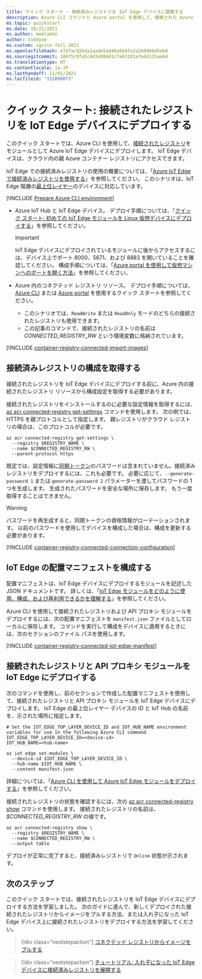 ```yaml
---
title: クイック スタート - 接続済みレジストリを IoT Edge デバイスに展開する
description: Azure CLI コマンドと Azure portal を使用して、接続された Azure コンテナー レジストリを Azure IoT Edge デバイスにデプロイします。
ms.topic: quickstart
ms.date: 10/21/2021
ms.author: memladen
author: toddysm
ms.custom: ignite-fall-2021
ms.openlocfilehash: e7d7ac92bda1aade5a446e6b0fe2a2b9966d5eb9
ms.sourcegitcommit: 106f5c9fa5c6d3498dd1cfe63181a7ed4125ae6d
ms.translationtype: HT
ms.contentlocale: ja-JP
ms.lasthandoff: 11/02/2021
ms.locfileid: "131090073"
---
```

# <a name="quickstart-deploy-a-connected-registry-to-an-iot-edge-device"></a>クイック スタート: 接続されたレジストリを IoT Edge デバイスにデプロイする

このクイック スタートでは、Azure CLI を使用して、[接続されたレジストリ](intro-connected-registry.md)をモジュールとして Azure IoT Edge デバイスにデプロイします。 IoT Edge デバイスは、クラウド内の親 Azure コンテナー レジストリにアクセスできます。

IoT Edge での接続済みレジストリの使用の概要については、「[Azure IoT Edge で接続済みレジストリを使用する](overview-connected-registry-and-iot-edge.md)」を参照してください。 このシナリオは、IoT Edge 階層の[最上位レイヤー](overview-connected-registry-and-iot-edge.md#top-layer)のデバイスに対応しています。 


[!INCLUDE [Prepare Azure CLI environment](../../includes/azure-cli-prepare-your-environment.md)]
* Azure IoT Hub と IoT Edge デバイス。 デプロイ手順については、「[クイック スタート: 初めての IoT Edge モジュールを Linux 仮想デバイスにデプロイする](../iot-edge/quickstart-linux.md)」を参照してください。
  > [!IMPORTANT]
  > IoT Edge デバイスにデプロイされているモジュールに後からアクセスするには、デバイス上でポート 8000、5671、および 8883 を開いていることを確認してください。 構成手順については、「[Azure portal を使用して仮想マシンへのポートを開く方法](../virtual-machines/windows/nsg-quickstart-portal.md)」を参照してください。 

* Azure 内のコネクテッド レジストリ リソース。 デプロイ手順については、[Azure CLI][quickstart-connected-registry-cli] または [Azure portal][quickstart-connected-registry-portal] を使用するクイック スタートを参照してください。 

    * このシナリオでは、`ReadWrite` または `ReadOnly` モードのどちらの接続されたレジストリも使用できます。 
    * この記事のコマンドで、接続されたレジストリの名前は *CONNECTED_REGISTRY_RW* という環境変数に格納されています。

[!INCLUDE [container-registry-connected-import-images](../../includes/container-registry-connected-import-images.md)]

## <a name="retrieve-connected-registry-configuration"></a>接続済みレジストリの構成を取得する

接続されたレジストリを IoT Edge デバイスにデプロイする前に、Azure 内の接続されたレジストリ リソースから構成設定を取得する必要があります。

接続されたレジストリをインストールするのに必要な設定情報を取得するには、[az acr connected-registry get-settings][az-acr-connected-registry-get-settings] コマンドを使用します。 次の例では、HTTPS を親プロトコルとして指定します。 親レジストリがクラウド レジストリの場合は、このプロトコルが必要です。

```azurecli
az acr connected-registry get-settings \
  --registry $REGISTRY_NAME \
  --name $CONNECTED_REGISTRY_RW \
  --parent-protocol https
```

既定では、設定情報に[同期トークン](overview-connected-registry-access.md#sync-token)のパスワードは含まれていません。接続済みレジストリをデプロイするには、これも必要です。 必要に応じて、`--generate-password 1` または `generate-password 2` パラメーターを渡してパスワードの 1 つを生成します。 生成されたパスワードを安全な場所に保存します。 もう一度取得することはできません。

> [!WARNING]
> パスワードを再生成すると、同期トークンの資格情報がローテーションされます。 以前のパスワードを使用してデバイスを構成した場合は、構成を更新する必要があります。

[!INCLUDE [container-registry-connected-connection-configuration](../../includes/container-registry-connected-connection-configuration.md)]

## <a name="configure-a-deployment-manifest-for-iot-edge"></a>IoT Edge の配置マニフェストを構成する

配置マニフェストは、IoT Edge デバイスにデプロイするモジュールを記述した JSON ドキュメントです。 詳しくは、「[IoT Edge モジュールをどのように使用、構成、および再利用できるかを理解する](../iot-edge/module-composition.md)」を参照してください。

Azure CLI を使用して接続されたレジストリおよび API プロキシ モジュールをデプロイするには、次の配置マニフェストを `manifest.json` ファイルとしてローカルに保存します。 コマンドを実行して構成をデバイスに適用するときには、次のセクションのファイル パスを使用します。

[!INCLUDE [container-registry-connected-iot-edge-manifest](../../includes/container-registry-connected-iot-edge-manifest.md)]

## <a name="deploy-the-connected-registry-and-api-proxy-modules-on-iot-edge"></a>接続されたレジストリと API プロキシ モジュールを IoT Edge にデプロイする

次のコマンドを使用し、前のセクションで作成した配置マニフェストを使用して、接続されたレジストリと API プロキシ モジュールを IoT Edge デバイスにデプロイします。 IoT Edge の最上位レイヤー デバイスの ID と IoT Hub の名前を、示された場所に指定します。

```azurecli
# Set the IOT_EDGE_TOP_LAYER_DEVICE_ID and IOT_HUB_NAME environment variables for use in the following Azure CLI command
IOT_EDGE_TOP_LAYER_DEVICE_ID=<device-id>
IOT_HUB_NAME=<hub-name>

az iot edge set-modules \
  --device-id $IOT_EDGE_TOP_LAYER_DEVICE_ID \
  --hub-name $IOT_HUB_NAME \
  --content manifest.json
```

詳細については、「[Azure CLI を使用して Azure IoT Edge モジュールをデプロイする](../iot-edge/how-to-deploy-modules-cli.md)」を参照してください。

接続されたレジストリの状態を確認するには、次の [az acr connected-registry show][az-acr-connected-registry-show] コマンドを使用します。 接続されたレジストリの名前は、 *$CONNECTED_REGISTRY_RW* の値です。

```azurecli
az acr connected-registry show \
  --registry $REGISTRY_NAME \
  --name $CONNECTED_REGISTRY_RW \
  --output table
```

デプロイが正常に完了すると、接続済みレジストリで `Online` 状態が示されます。

## <a name="next-steps"></a>次のステップ

このクイック スタートでは、接続されたレジストリを IoT Edge デバイスにデプロイする方法を学習しました。 次のガイドに進んで、新しくデプロイされた接続されたレジストリからイメージをプルする方法、または入れ子になった IoT Edge デバイス上に接続されたレジストリをデプロイする方法を学習してください。


> [!div class="nextstepaction"]
> [コネクテッド レジストリからイメージをプルする][pull-images-from-connected-registry]

> [!div class="nextstepaction"]
> [チュートリアル: 入れ子になった IoT Edge デバイスに接続済みレジストリを展開する][tutorial-connected-registry-nested]

<!-- LINKS - internal -->
[az-acr-connected-registry-get-settings]: /cli/azure/acr/connected-registry/install#az_acr_connected_registry_get_settings
[az-acr-connected-registry-show]: /cli/azure/acr/connected-registr#az_acr_connected_registry_show
[az-acr-import]:/cli/azure/acr#az_acr_import
[az-acr-token-credential-generate]: /cli/azure/acr/token/credential?#az_acr_token_credential_generate
[container-registry-intro]: container-registry-intro.md
[pull-images-from-connected-registry]: pull-images-from-connected-registry.md
[quickstart-connected-registry-cli]: quickstart-connected-registry-cli.md
[quickstart-connected-registry-portal]: quickstart-connected-registry-portal.md
[tutorial-connected-registry-nested]: tutorial-deploy-connected-registry-nested-iot-edge-cli.md
